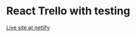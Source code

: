 # React Trello with testing

[Live site at netlify](http://5b16ec55dd6a5441c2ce2907.infallible-swanson-bb0b69.netlify.com/)
